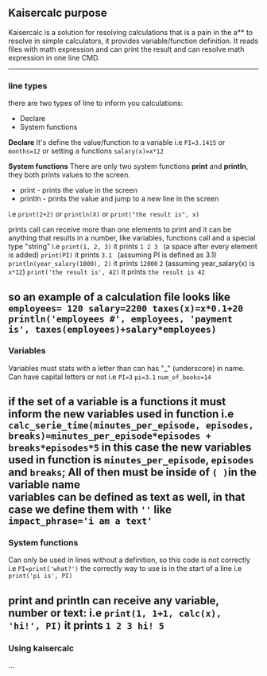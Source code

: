 ## Kaisercalc purpose
    
Kaisercalc is a solution for resolving calculations that is a pain in the a** to resolve in simple calculators, it provides variable/function definition. It reads files with math expression and can print the result and can resolve math expression in one line CMD.

---
### line types
there are two types of line to inform you calculations:
* Declare
* System functions

**Declare**
It's define the value/function to a variable 
i.e
``PI=3.1415`` or ``months=12`` or setting a functions ``salary(x)=x*12``

**System functions**
There are only two system functions **print** and **println**, they both prints values to the screen.
* print - prints the value in the screen
* println - prints the value and jump to a new line in the screen

i.e
``print(2+2)`` or  ``println(X)`` or ``print("the result is", x)``

prints call can receive more than one elements to print and it can be anything that results in a number, like variables, functions call and a special type "string"
i.e
`print(1, 2, 3)` it prints `1 2 3 ` (a space after every element is added)
`print(PI)` it prints `3.1 ` (assuming PI is defined as 3.1)
`println(year_salary(1000), 2)` it prints 
`12000`
`2`
(assuming year_salary(x) is `x*12`)
`print('the result is', 42)` it prints `the result is 42`

so an example of a calculation file looks like
`
    employees= 120
    salary=2200
    taxes(x)=x*0.1+20
    println('employees #', employees, 'payment is', taxes(employees)+salary*employees)
`
---
### Variables
Variables must stats with a letter than can has "_" (underscore) in name.
Can have capital letters or not
i.e
`PI=3` `pi=3.1` `num_of_books=14`

if the set of a variable is a functions it must inform the new variables used in function
i.e
`calc_serie_time(minutes_per_episode, episodes, breaks)=minutes_per_episode*episodes + breaks*episodes*5`
in this case the new variables used in function is `minutes_per_episode`, `episodes` and `breaks`; 
All of then must be inside of `( )`in the variable name  
variables can be defined as text as well, in that case we define them with `''` like `impact_phrase='i am a text'`
---
### System functions
Can only be used in lines without a definition, so this code is not correctly
i.e
`PI=print('what?')`
the correctly way to use is in the start of a line
i.e
`print('pi is', PI)`

print and println can receive any variable, number or text:
i.e
`print(1, 1+1, calc(x), 'hi!', PI)` it prints `1 2 3 hi! 5`
---
### Using kaisercalc
...


